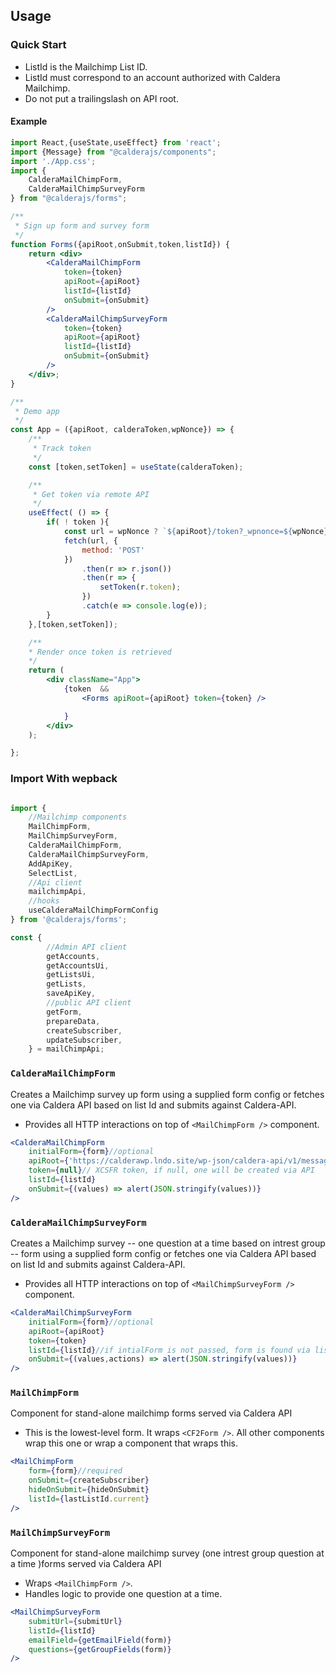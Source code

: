 

## Usage
### Quick Start

* ListId is the Mailchimp List ID.
* ListId must correspond to an account authorized with Caldera Mailchimp.
* Do not put a trailingslash on API root.

#### Example
```jsx
import React,{useState,useEffect} from 'react';
import {Message} from "@calderajs/components";
import './App.css';
import {
    CalderaMailChimpForm,
    CalderaMailChimpSurveyForm
} from "@calderajs/forms";

/**
 * Sign up form and survey form
 */
function Forms({apiRoot,onSubmit,token,listId}) {
    return <div>
        <CalderaMailChimpForm
            token={token}
            apiRoot={apiRoot}
            listId={listId}
            onSubmit={onSubmit}
        />
        <CalderaMailChimpSurveyForm
            token={token}
            apiRoot={apiRoot}
            listId={listId}
            onSubmit={onSubmit}
        />
    </div>;
}

/**
 * Demo app
 */
const App = ({apiRoot, calderaToken,wpNonce}) => {
    /**
     * Track token
     */
    const [token,setToken] = useState(calderaToken);

    /**
     * Get token via remote API
     */
    useEffect( () => {
        if( ! token ){
            const url = wpNonce ? `${apiRoot}/token?_wpnonce=${wpNonce}` : `${apiRoot}/token`;
            fetch(url, {
                method: 'POST'
            })
                .then(r => r.json())
                .then(r => {
                    setToken(r.token);
                })
                .catch(e => console.log(e));
        }
    },[token,setToken]);

    /**
    * Render once token is retrieved
    */
    return (
        <div className="App">
            {token  &&
                <Forms apiRoot={apiRoot} token={token} />

            }
        </div>
    );

};
```

### Import With wepback
```js

import {
    //Mailchimp components
    MailChimpForm,
    MailChimpSurveyForm,
    CalderaMailChimpForm,
    CalderaMailChimpSurveyForm,
    AddApiKey,
    SelectList,
    //Api client
    mailchimpApi,
    //hooks
    useCalderaMailChimpFormConfig
} from '@calderajs/forms';

const {
        //Admin API client
        getAccounts,
        getAccountsUi,
        getListsUi,
        getLists,
        saveApiKey,
        //public API client
        getForm,
        prepareData,
        createSubscriber,
        updateSubscriber,
    } = mailChimpApi;

```

### `CalderaMailChimpForm`
Creates a Mailchimp survey up form using a supplied form config or fetches one via Caldera API based on list Id and submits against Caldera-API. 

* Provides all HTTP interactions on top of `<MailChimpForm />` component.

```jsx 
<CalderaMailChimpForm
    initialForm={form}//optional
    apiRoot={'https://calderawp.lndo.site/wp-json/caldera-api/v1/messages/mailchimp/v1/'}
    token={null}// XCSFR token, if null, one will be created via API
    listId={listId}
    onSubmit={(values) => alert(JSON.stringify(values))}
/>
```

### `CalderaMailChimpSurveyForm`
Creates a Mailchimp survey -- one question at a time based on intrest group -- form using a supplied form config or fetches one via Caldera API based on list Id and submits against Caldera-API. 

* Provides all HTTP interactions on top of `<MailChimpSurveyForm />` component.

```jsx 
<CalderaMailChimpSurveyForm
    initialForm={form}//optional
    apiRoot={apiRoot}
    token={token}
    listId={listId}//if intialForm is not passed, form is found via listId
    onSubmit={(values,actions) => alert(JSON.stringify(values))}
/>
```
### `MailChimpForm`
 Component for stand-alone mailchimp forms served via Caldera API

* This is the lowest-level form. It wraps `<CF2Form />`. All other components wrap this one or wrap a component that wraps this.

```jsx
<MailChimpForm
    form={form}//required
    onSubmit={createSubscriber}
    hideOnSubmit={hideOnSubmit}
    listId={lastListId.current}
/>
```
### `MailChimpSurveyForm`
 Component for stand-alone mailchimp survey (one intrest group question at a time )forms served via Caldera API

* Wraps `<MailChimpForm />`.
* Handles logic to provide one question at a time.

```jsx
<MailChimpSurveyForm
    submitUrl={submitUrl}
    listId={listId}
    emailField={getEmailField(form)}
    questions={getGroupFields(form)}
/>
```

